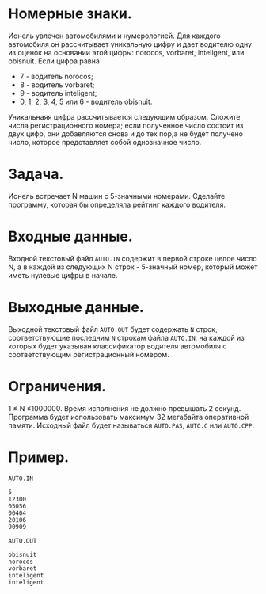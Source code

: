 # Номерные знаки.
Ионель увлечен автомобилями и нумерологией. Для каждого
автомобиля он рассчитывает уникальную цифру  и дает водителю одну из оценок на основании этой цифры:
norocos, vorbaret, inteligent, или obisnuit. 
Если цифра равна
* 7 - водитель norocos;
* 8 - водитель vorbaret;
* 9 - водитель inteligent;
* 0, 1, 2, 3, 4, 5 или 6 - водитель obisnuit.

Уникальнаяя цифра рассчитывается следующим образом. Сложите числа
регистрационного номера; если полученное число состоит из двух цифр,
они добавляются снова и до тех пор,а не будет получено число, которое представляет собой однозначное число.

# Задача. 
Ионель встречает N машин с 5-значными номерами. Сделайте программу, которая бы определяла рейтинг каждого водителя.

# Входные данные. 
Входной текстовый файл `AUTO.IN` содержит в первой строке целое число N, а в каждой из следующих N строк -
5-значный номер, который может иметь нулевые цифры в начале.

# Выходные данные. 
Выходной текстовый файл `AUTO.OUT` будет содержать `N`
строк, соответствующие последним `N` строкам файла `AUTO.IN`, 
на каждой из которых будет указыван классификатор водителя автомобиля с
соответствующим регистрационный номером.

# Ограничения. 
1 ≤ N ≤1000000. 
Время исполнения не должно превышать 2 секунд. 
Программа будет использовать максимум 32 мегабайта оперативной памяти. Исходный файл будет называться `AUTO.PAS`, `AUTO.C`
или `AUTO.CPP`.

# Пример.

`AUTO.IN`
```
5
12300
05056
00404
20106
90909
```

`AUTO.OUT`
```
obisnuit
norocos
vorbaret
inteligent
inteligent
```

